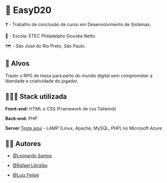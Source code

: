 # 🎲 EasyD20

❓ - Trabalho de conclusão de curso em Desenvolvimento de Sistemas.

🚌 - Escola: ETEC Philadelpho Gouvêa Netto

🗺 - São José do Rio Preto, São Paulo.


## 🎯 Alvos 

Trazer o RPG de mesa para perto do mundo digital sem comprometer a liberdade e criatividade do jogador.


## 👩🏽‍💻 Stack utilizada

**Front-end:** HTML e CSS (Framework de css Tailwind)

**Back-end:** PHP

**Server** [Teste aqui](http://74.235.232.61) - LAMP (Linux, Apache, MySQL, PHP) no Microsoft Azure


## 🧑🏽 Autores

- [@Leonardo Santos](https://github.com/MeChamaDeCarinha/)

- [@Rafael Libralão](https://github.com/rafaellibralao)

- [@Luiz Felipe](https://github.com/LuizFelipe512)

